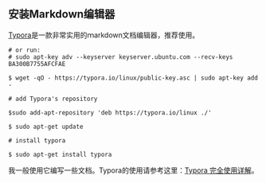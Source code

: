 ## 安装Markdown编辑器

[Typora](https://www.typora.io/#linux)是一款非常实用的ｍarkdown文档编辑器，推荐使用。

```shell
# or run:
# sudo apt-key adv --keyserver keyserver.ubuntu.com --recv-keys BA300B7755AFCFAE

$ wget -qO - https://typora.io/linux/public-key.asc | sudo apt-key add -

# add Typora's repository

$sudo add-apt-repository 'deb https://typora.io/linux ./'

$ sudo apt-get update

# install typora

$ sudo apt-get install typora
```

我一般使用它编写一些文档。Typora的使用请参考这里：[Typora 完全使用详解](https://sspai.com/post/54912)。

